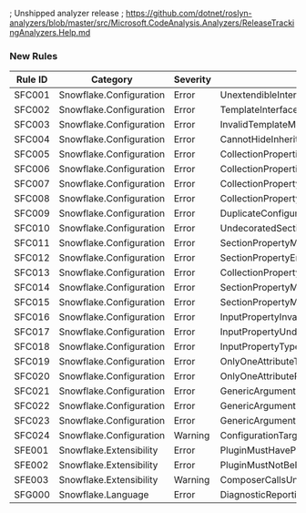 ﻿; Unshipped analyzer release
; https://github.com/dotnet/roslyn-analyzers/blob/master/src/Microsoft.CodeAnalysis.Analyzers/ReleaseTrackingAnalyzers.Help.md

### New Rules
Rule ID | Category | Severity | Notes
--------|----------|----------|-------
SFC001 | Snowflake.Configuration | Error | UnextendibleInterfaceAnalyzer
SFC002 | Snowflake.Configuration | Error | TemplateInterfaceTopLevelAnalyzer
SFC003 | Snowflake.Configuration | Error | InvalidTemplateMember
SFC004 | Snowflake.Configuration | Error | CannotHideInheritedPropertyAnalyzer
SFC005 | Snowflake.Configuration | Error | CollectionPropertiesNotInterfaceAnalyzer
SFC006 | Snowflake.Configuration | Error | CollectionPropertiesNotInterfaceAnalyzer
SFC007 | Snowflake.Configuration | Error | CollectionPropertyInvalidAccessorAnalyzer
SFC008 | Snowflake.Configuration | Error | CollectionPropertyMustHaveGetterAnalyzer
SFC009 | Snowflake.Configuration | Error | DuplicateConfigurationTargetAnalyzer
SFC010 | Snowflake.Configuration | Error | UndecoratedSectionPropertyAnalyzer
SFC011 | Snowflake.Configuration | Error | SectionPropertyMismatchedTypeAnalyzer
SFC012 | Snowflake.Configuration | Error | SectionPropertyEnumUndecorated
SFC013 | Snowflake.Configuration | Error | CollectionPropertyInvalidAccessorAnalyzer
SFC014 | Snowflake.Configuration | Error | SectionPropertyMustHaveGetterAnalyzer
SFC015 | Snowflake.Configuration | Error | SectionPropertyMustHaveSetterAnalyzer
SFC016 | Snowflake.Configuration | Error | InputPropertyInvalidAccessorAnalyzer
SFC017 | Snowflake.Configuration | Error | InputPropertyUndecoratedAnalyzer
SFC018 | Snowflake.Configuration | Error | InputPropertyTypeMismatchAnalyzer
SFC019 | Snowflake.Configuration | Error | OnlyOneAttributeTypeAnalyzer
SFC020 | Snowflake.Configuration | Error | OnlyOneAttributePropertyTypeAnalyzer
SFC021 | Snowflake.Configuration | Error | GenericArgumentRequiresConfigurationCollection
SFC022 | Snowflake.Configuration | Error | GenericArgumentRequiresConfigurationSectionAnalyzer
SFC023 | Snowflake.Configuration | Error | GenericArgumentRequiresInputConfigurationAnalyzer
SFC024 | Snowflake.Configuration | Warning | ConfigurationTargetDoesNotExistAnalyzer
SFE001 | Snowflake.Extensibility | Error | PluginMustHavePluginAttributeAnalyzer
SFE002 | Snowflake.Extensibility | Error | PluginMustNotBeNamedCommonAnalyzer
SFE003 | Snowflake.Extensibility | Warning | ComposerCallsUnimportedServiceAnalyzer
SFG000 | Snowflake.Language | Error | DiagnosticReporting